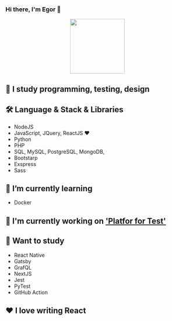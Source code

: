 ### Hi there, I'm Egor 👋

<p align='center'>
 <img height=150 src="https://github-readme-stats.vercel.app/api/top-langs/?username=ChePchik&layout=compact"/></a>
</p>

## 🌟 I study programming, testing, design

## 🛠 Language & Stack & Libraries

- NodeJS
- JavaScript, JQuery, ReactJS ❤️
- Python
- PHP
- SQL, MySQL, PostgreSQL, MongoDB,
- Bootstarp
- Exspress
- Sass

## 🌱 I’m currently learning

- Docker

## 🔭 I'm currently working on ['Platfor for Test'](pft-server.herokuapp.com/)

## 📗 Want to study

- React Native
- Gatsby
- GrafQL
- NextJS
- Jest
- PyTest
- GitHub Action

## ❤️ I love writing React

